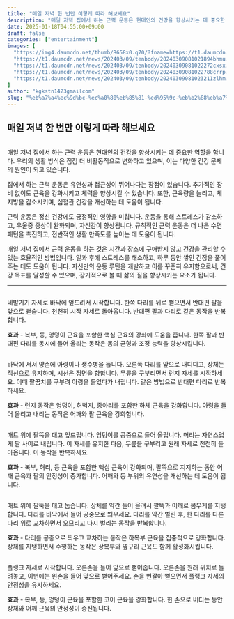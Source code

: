 ```yaml
---
title: "매일 저녁 한 번만 이렇게 따라 해보세요"
description: "매일 저녁 집에서 하는 근력 운동은 현대인의 건강을 향상시키는 데 중요한 역할을 합니다. 우리의 생활 방식은 점점 더 비활동적으로 변화하고 있으며, 이는 다양한 건강 문제의 원인이 되고 있습니다."
date: 2025-01-18T04:55:00+09:00
draft: false
categories: ["entertainment"]
images: [
  "https://img4.daumcdn.net/thumb/R658x0.q70/?fname=https://t1.daumcdn.net/news/202403/09/tenbody/20240309081021472mrrr.jpg"
  "https://t1.daumcdn.net/news/202403/09/tenbody/20240309081021894bhmu.gif"
  "https://t1.daumcdn.net/news/202403/09/tenbody/20240309081022272cxsx.gif"
  "https://t1.daumcdn.net/news/202403/09/tenbody/20240309081022788crrp.gif"
  "https://t1.daumcdn.net/news/202403/09/tenbody/20240309081023211zlhm.gif"
]
author: "kgkstn1423gmailcom"
slug: "%eb%a7%a4%ec%9d%bc-%ec%a0%80%eb%85%81-%ed%95%9c-%eb%b2%88%eb%a7%8c-%ec%9d%b4%eb%a0%87%ea%b2%8c-%eb%94%b0%eb%9d%bc-%ed%95%b4%eb%b3%b4%ec%84%b8%ec%9a%94"
---
```


<h2 >매일 저녁 한 번만 이렇게 따라 해보세요</h2> <figure ><img src="https://img4.daumcdn.net/thumb/R658x0.q70/?fname=https://t1.daumcdn.net/news/202403/09/tenbody/20240309081021472mrrr.jpg" alt=""/></figure> <p>매일 저녁 집에서 하는 근력 운동은 현대인의 건강을 향상시키는 데 중요한 역할을 합니다. 우리의 생활 방식은 점점 더 비활동적으로 변화하고 있으며, 이는 다양한 건강 문제의 원인이 되고 있습니다.</p> <p>집에서 하는 근력 운동은 유연성과 접근성이 뛰어나다는 장점이 있습니다. 추가적인 장비 없이도 근육을 강화시키고 체력을 향상시킬 수 있습니다. 또한, 근육량을 늘리고, 체지방을 감소시키며, 심혈관 건강을 개선하는 데 도움이 됩니다.</p> <p>근력 운동은 정신 건강에도 긍정적인 영향을 미칩니다. 운동을 통해 스트레스가 감소하고, 우울증 증상이 완화되며, 자신감이 향상됩니다. 규칙적인 근력 운동은 더 나은 수면 패턴을 촉진하고, 전반적인 생활 만족도를 높이는 데 도움이 됩니다.</p> <p>매일 저녁 집에서 근력 운동을 하는 것은 시간과 장소에 구애받지 않고 건강을 관리할 수 있는 효율적인 방법입니다. 일과 후에 스트레스를 해소하고, 하루 동안 쌓인 긴장을 풀어주는 데도 도움이 됩니다. 자신만의 운동 루틴을 개발하고 이를 꾸준히 유지함으로써, 건강 목표를 달성할 수 있으며, 장기적으로 볼 때 삶의 질을 향상시키는 요소가 됩니다.</p> <hr /> <figure ><img src="https://t1.daumcdn.net/news/202403/09/tenbody/20240309081021894bhmu.gif" alt=""/></figure> <p>네발기기 자세로 바닥에 엎드려서 시작합니다. 한쪽 다리를 뒤로 뻗으면서 반대편 팔을 앞으로 뻗습니다. 천천히 시작 자세로 돌아옵니다. 반대편 팔과 다리로 같은 동작을 반복합니다.</p> <p><strong>효과</strong> - 복부, 등, 엉덩이 근육을 포함한 핵심 근육의 강화에 도움을 줍니다. 한쪽 팔과 반대편 다리를 동시에 들어 올리는 동작은 몸의 균형과 조정 능력을 향상시킵니다.</p> <figure ><img src="https://t1.daumcdn.net/news/202403/09/tenbody/20240309081022272cxsx.gif" alt=""/></figure> <p>바닥에 서서 양손에 아령이나 생수병을 듭니다. 오른쪽 다리를 앞으로 내디디고, 상체는 직선으로 유지하며, 시선은 정면을 향합니다. 무릎을 구부리면서 런지 자세를 시작하세요. 이때 팔꿈치를 구부려 아령을 들었다가 내립니다. 같은 방법으로 반대편 다리로 반복하세요.</p> <p><strong>효과</strong> - 런지 동작은 엉덩이, 허벅지, 종아리를 포함한 하체 근육을 강화합니다. 아령을 들어 올리고 내리는 동작은 어깨와 팔 근육을 강화합니다.</p> <figure ><img src="https://t1.daumcdn.net/news/202403/09/tenbody/20240309081022788crrp.gif" alt=""/></figure> <p>매트 위에 팔뚝을 대고 엎드립니다. 엉덩이를 공중으로 들어 올립니다. 머리는 자연스럽게 팔 사이로 내립니다. 이 자세를 유지한 다음, 무릎을 구부리고 원래 자세로 천천히 돌아옵니다. 이 동작을 반복하세요.</p> <p><strong>효과</strong> - 복부, 허리, 등 근육을 포함한 핵심 근육이 강화되며, 팔뚝으로 지지하는 동안 어깨 근육과 팔의 안정성이 증가합니다. 어깨와 등 부위의 유연성을 개선하는 데 도움이 됩니다.</p> <figure ><img src="https://t1.daumcdn.net/news/202403/09/tenbody/20240309081023211zlhm.gif" alt=""/></figure> <p>매트 위에 팔뚝을 대고 눕습니다. 상체를 약간 들어 올려서 팔뚝과 어깨로 몸무게를 지탱합니다. 다리를 바닥에서 들어 공중으로 띄우세요. 다리를 약간 벌린 후, 한 다리를 다른 다리 위로 교차하면서 오므리고 다시 벌리는 동작을 반복합니다.</p> <p><strong>효과</strong> - 다리를 공중으로 띄우고 교차하는 동작은 하복부 근육을 집중적으로 강화합니다. 상체를 지탱하면서 수행하는 동작은 상복부와 옆구리 근육도 함께 활성화시킵니다.</p> <figure ><img src="https://t1.daumcdn.net/news/202403/09/tenbody/20240309081023646plbu.gif" alt=""/></figure> <p>플랭크 자세로 시작합니다. 오른손을 들어 앞으로 뻗어줍니다. 오른손을 원래 위치로 돌려놓고, 이번에는 왼손을 들어 앞으로 뻗어주세요. 손을 번갈아 뻗으면서 플랭크 자세의 안정성을 유지하세요.</p> <p><strong>효과</strong> - 복부, 등, 엉덩이 근육을 포함한 코어 근육을 강화합니다. 한 손으로 버티는 동안 상체와 어깨 근육의 안정성이 증진됩니다.</p>